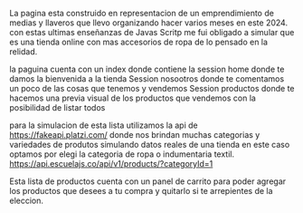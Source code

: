 La pagina esta construido en representacion de un emprendimiento de medias y llaveros que llevo organizando hacer varios meses en este 2024. con estas ultimas enseñanzas de Javas Scritp me fui obligado a simular que es una tienda online con mas accesorios de ropa de lo pensado en la relidad.

la paguina cuenta con un index donde contiene la session home donde te damos la bienvenida a la tienda
Session nosootros donde te comentamos un poco de las cosas que tenemos y vendemos
Session productos donde te hacemos una previa visual de los productos que vendemos con la posibilidad de listar todos 

para la simulacion de esta lista utilizamos la api de https://fakeapi.platzi.com/ donde nos brindan muchas categorias y variedades de produtos simulando datos reales de una tienda 
en este caso optamos por elegi la categoria de ropa o indumentaria textil. https://api.escuelajs.co/api/v1/products/?categoryId=1

Esta lista de productos cuenta con un panel de carrito para poder agregar los productos que desees a tu compra y quitarlo si te arrepientes de la eleccion.
